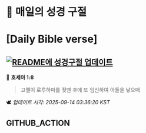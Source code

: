# 🙏 매일의 성경 구절
# [Daily Bible verse]
## [![README에 성경구절 업데이트](https://github.com/DONGSUKA/first_test/actions/workflows/update-readme-bible.yml/badge.svg)](https://github.com/DONGSUKA/first_test/actions/workflows/update-readme-bible.yml)
<!-- START_BIBLE_VERSE -->
📖 **호세아 1:8**
> 고멜이 로루하마를 젖뗀 후에 또 임신하여 아들을 낳으매

🕊️ _업데이트 시각: 2025-09-14 03:36:20 KST_
  <!-- END_BIBLE_VERSE -->
## GITHUB_ACTION
